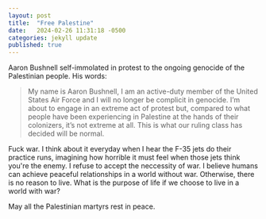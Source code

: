 ```yaml
---
layout: post
title:  "Free Palestine"
date:   2024-02-26 11:31:18 -0500
categories: jekyll update
published: true
---
```


Aaron Bushnell self-immolated in protest to the ongoing genocide of the Palestinian people. His words:
> My name is Aaron Bushnell, I am an active-duty member of the United States Air Force and I will no longer be complicit in genocide. I’m about to engage in an extreme act of protest but, compared to what people have been experiencing in Palestine at the hands of their colonizers, it’s not extreme at all. This is what our ruling class has decided will be normal.

Fuck war. I think about it everyday when I hear the F-35 jets do their practice runs, imagining how horrible it must feel when those jets think you're the enemy. I refuse to accept the neccessity of war. I believe humans can achieve peaceful relationships in a world without war. Otherwise, there is no reason to live. What is the purpose of life if we choose to live in a world with war?

May all the Palestinian martyrs rest in peace.

